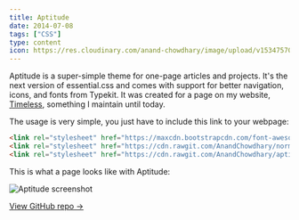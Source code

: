 ```yaml
---
title: Aptitude
date: 2014-07-08
tags: ["CSS"]
type: content
icon: https://res.cloudinary.com/anand-chowdhary/image/upload/v1534757047/icons/aptitude.png
---
```


Aptitude is a super-simple theme for one-page articles and projects. It's the next version of essential.css and comes with support for better navigation, icons, and fonts from Typekit. It was created for a page on my website, [Timeless](/timeless/), something I maintain until today.

<!--more-->

The usage is very simple, you just have to include this link to your webpage:

```html
<link rel="stylesheet" href="https://maxcdn.bootstrapcdn.com/font-awesome/4.1.0/css/font-awesome.min.css">
<link rel="stylesheet" href="https://cdn.rawgit.com/AnandChowdhary/normalize.css/master/normalize.min.css">
<link rel="stylesheet" href="https://cdn.rawgit.com/AnandChowdhary/aptitude/master/aptitude.min.css">
```

This is what a page looks like with Aptitude:

![Aptitude screenshot](https://res.cloudinary.com/anand-chowdhary/image/upload/v1534757121/open-source/aptitude.jpg)

[View GitHub repo &rarr;](https://github.com/AnandChowdhary/Aptitude)